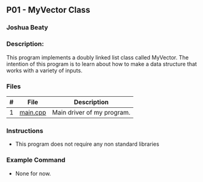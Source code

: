 ## P01 - MyVector Class
### Joshua Beaty
### Description:
This program implements a doubly linked list class called MyVector. The intention of this program is to 
learn about how to make a data structure that works with a variety of inputs.

### Files

|   #   | File     | Description                      |
| :---: | -------- | -------------------------------- |
|   1   | [main.cpp](./main.cpp) | Main driver of my program. |


### Instructions

- This program does not require any non standard libraries

### Example Command

- None for now.
